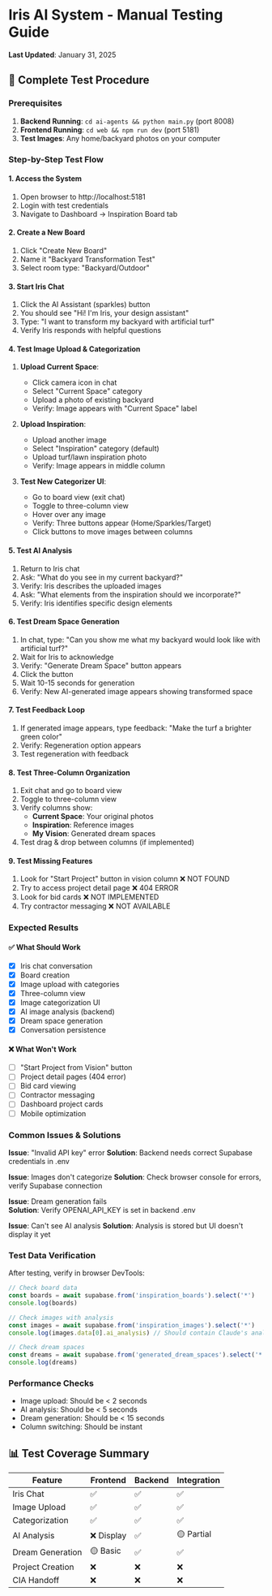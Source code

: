 # Iris AI System - Manual Testing Guide
**Last Updated**: January 31, 2025

## 🧪 Complete Test Procedure

### Prerequisites
1. **Backend Running**: `cd ai-agents && python main.py` (port 8008)
2. **Frontend Running**: `cd web && npm run dev` (port 5181)
3. **Test Images**: Any home/backyard photos on your computer

### Step-by-Step Test Flow

#### 1. Access the System
1. Open browser to http://localhost:5181
2. Login with test credentials
3. Navigate to Dashboard → Inspiration Board tab

#### 2. Create a New Board
1. Click "Create New Board"
2. Name it "Backyard Transformation Test"
3. Select room type: "Backyard/Outdoor"

#### 3. Start Iris Chat
1. Click the AI Assistant (sparkles) button
2. You should see "Hi! I'm Iris, your design assistant"
3. Type: "I want to transform my backyard with artificial turf"
4. Verify Iris responds with helpful questions

#### 4. Test Image Upload & Categorization
1. **Upload Current Space**:
   - Click camera icon in chat
   - Select "Current Space" category
   - Upload a photo of existing backyard
   - Verify: Image appears with "Current Space" label

2. **Upload Inspiration**:
   - Upload another image
   - Select "Inspiration" category (default)
   - Upload turf/lawn inspiration photo
   - Verify: Image appears in middle column

3. **Test New Categorizer UI**:
   - Go to board view (exit chat)
   - Toggle to three-column view
   - Hover over any image
   - Verify: Three buttons appear (Home/Sparkles/Target)
   - Click buttons to move images between columns

#### 5. Test AI Analysis
1. Return to Iris chat
2. Ask: "What do you see in my current backyard?"
3. Verify: Iris describes the uploaded images
4. Ask: "What elements from the inspiration should we incorporate?"
5. Verify: Iris identifies specific design elements

#### 6. Test Dream Space Generation
1. In chat, type: "Can you show me what my backyard would look like with artificial turf?"
2. Wait for Iris to acknowledge
3. Verify: "Generate Dream Space" button appears
4. Click the button
5. Wait 10-15 seconds for generation
6. Verify: New AI-generated image appears showing transformed space

#### 7. Test Feedback Loop
1. If generated image appears, type feedback:
   "Make the turf a brighter green color"
2. Verify: Regeneration option appears
3. Test regeneration with feedback

#### 8. Test Three-Column Organization
1. Exit chat and go to board view
2. Toggle to three-column view
3. Verify columns show:
   - **Current Space**: Your original photos
   - **Inspiration**: Reference images
   - **My Vision**: Generated dream spaces
4. Test drag & drop between columns (if implemented)

#### 9. Test Missing Features
1. Look for "Start Project" button in vision column ❌ NOT FOUND
2. Try to access project detail page ❌ 404 ERROR
3. Look for bid cards ❌ NOT IMPLEMENTED
4. Try contractor messaging ❌ NOT AVAILABLE

### Expected Results

#### ✅ What Should Work
- [x] Iris chat conversation
- [x] Board creation
- [x] Image upload with categories
- [x] Three-column view
- [x] Image categorization UI
- [x] AI image analysis (backend)
- [x] Dream space generation
- [x] Conversation persistence

#### ❌ What Won't Work
- [ ] "Start Project from Vision" button
- [ ] Project detail pages (404 error)
- [ ] Bid card viewing
- [ ] Contractor messaging
- [ ] Dashboard project cards
- [ ] Mobile optimization

### Common Issues & Solutions

**Issue**: "Invalid API key" error
**Solution**: Backend needs correct Supabase credentials in .env

**Issue**: Images don't categorize
**Solution**: Check browser console for errors, verify Supabase connection

**Issue**: Dream generation fails  
**Solution**: Verify OPENAI_API_KEY is set in backend .env

**Issue**: Can't see AI analysis
**Solution**: Analysis is stored but UI doesn't display it yet

### Test Data Verification

After testing, verify in browser DevTools:
```javascript
// Check board data
const boards = await supabase.from('inspiration_boards').select('*')
console.log(boards)

// Check images with analysis
const images = await supabase.from('inspiration_images').select('*')
console.log(images.data[0].ai_analysis) // Should contain Claude's analysis

// Check dream spaces
const dreams = await supabase.from('generated_dream_spaces').select('*')
console.log(dreams)
```

### Performance Checks
- Image upload: Should be < 2 seconds
- AI analysis: Should be < 5 seconds
- Dream generation: Should be < 15 seconds
- Column switching: Should be instant

## 📊 Test Coverage Summary

| Feature | Frontend | Backend | Integration |
|---------|----------|---------|-------------|
| Iris Chat | ✅ | ✅ | ✅ |
| Image Upload | ✅ | ✅ | ✅ |
| Categorization | ✅ | ✅ | ✅ |
| AI Analysis | ❌ Display | ✅ | 🟡 Partial |
| Dream Generation | 🟡 Basic | ✅ | ✅ |
| Project Creation | ❌ | ❌ | ❌ |
| CIA Handoff | ❌ | ❌ | ❌ |